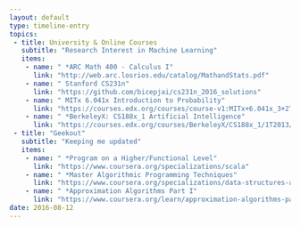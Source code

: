 ```yaml
---
layout: default
type: timeline-entry
topics:
 - title: University & Online Courses
   subtitle: "Research Interest in Machine Learning"
   items:
    - name: " *ARC Math 400 - Calculus I"
      link: "http://web.arc.losrios.edu/catalog/MathandStats.pdf"
    - name: " Stanford CS231n"
      link: "https://github.com/bicepjai/cs231n_2016_solutions"
    - name: " MITx 6.041x Introduction to Probability"
      link: "https://courses.edx.org/courses/course-v1:MITx+6.041x_3+2T2016/info"
    - name: " *BerkeleyX: CS188x_1 Artificial Intelligence"
      link: "https://courses.edx.org/courses/BerkeleyX/CS188x_1/1T2013/info"
 - title: "Geekout"
   subtitle: "Keeping me updated"
   items:
    - name: " *Program on a Higher/Functional Level"
      link: "https://www.coursera.org/specializations/scala"
    - name: " *Master Algorithmic Programming Techniques"
      link: "https://www.coursera.org/specializations/data-structures-algorithms"
    - name: " *Approximation Algorithms Part I"
      link: "https://www.coursera.org/learn/approximation-algorithms-part-1"
date: 2016-08-12
---
```

